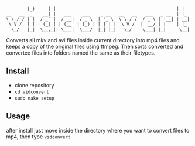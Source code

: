 ```
         _       _                                                _   
        (_)     | |                                              | |  
__   __  _    __| |   ___    ___    _ __   __   __   ___   _ __  | |_ 
\ \ / / | |  / _` |  / __|  / _ \  | '_ \  \ \ / /  / _ \ | '__| | __|
 \ V /  | | | (_| | | (__  | (_) | | | | |  \ V /  |  __/ | |    | |_ 
  \_/   |_|  \__,_|  \___|  \___/  |_| |_|   \_/    \___| |_|     \__|
```
Converts all mkv and avi files inside current directory into mp4 files and keeps a copy
of the original files using ffmpeg. Then sorts converted and convertee files into folders named the same as their filetypes.

## Install
- clone repository
- `cd vidconvert`
- `sudo make setup`

## Usage
after install just move inside the directory where you want to convert files to mp4, 
then type `vidconvert`
